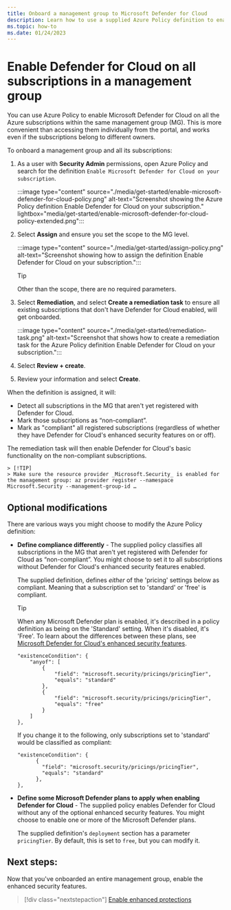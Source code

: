 ```yaml
---
title: Onboard a management group to Microsoft Defender for Cloud
description: Learn how to use a supplied Azure Policy definition to enable Microsoft Defender for Cloud for all the subscriptions in a management group.
ms.topic: how-to
ms.date: 01/24/2023
---
```


# Enable Defender for Cloud on all subscriptions in a management group

You can use Azure Policy to enable Microsoft Defender for Cloud on all the Azure subscriptions within the same management group (MG). This is more convenient than accessing them individually from the portal, and works even if the subscriptions belong to different owners. 

To onboard a management group and all its subscriptions:

1. As a user with **Security Admin** permissions, open Azure Policy and search for the definition `Enable Microsoft Defender for Cloud on your subscription`.

    :::image type="content" source="./media/get-started/enable-microsoft-defender-for-cloud-policy.png" alt-text="Screenshot showing the Azure Policy definition Enable Defender for Cloud on your subscription." lightbox="media/get-started/enable-microsoft-defender-for-cloud-policy-extended.png":::

1. Select **Assign** and ensure you set the scope to the MG level.

    :::image type="content" source="./media/get-started/assign-policy.png" alt-text="Screenshot showing how to assign the definition Enable Defender for Cloud on your subscription.":::

    > [!TIP]
    > Other than the scope, there are no required parameters.

1. Select **Remediation**, and select **Create a remediation task** to ensure all existing subscriptions that don't have Defender for Cloud enabled, will get onboarded.

    :::image type="content" source="./media/get-started/remediation-task.png" alt-text="Screenshot that shows how to create a remediation task for the Azure Policy definition Enable Defender for Cloud on your subscription.":::

1. Select **Review + create**.

1. Review your information and select **Create**.

When the definition is assigned, it will:

- Detect all subscriptions in the MG that aren't yet registered with Defender for Cloud.
- Mark those subscriptions as “non-compliant”.
- Mark as "compliant" all registered subscriptions (regardless of whether they have Defender for Cloud's enhanced security features on or off).

The remediation task will then enable Defender for Cloud's basic functionality on the non-compliant subscriptions.

    > [!TIP]
    > Make sure the resource provider _Microsoft.Security_ is enabled for the management group: az provider register --namespace Microsoft.Security --management-group-id …

## Optional modifications

There are various ways you might choose to modify the Azure Policy definition: 

- **Define compliance differently** - The supplied policy classifies all subscriptions in the MG that aren't yet registered with Defender for Cloud as “non-compliant”. You might choose to set it to all subscriptions without Defender for Cloud's enhanced security features enabled.

    The supplied definition, defines *either* of the 'pricing' settings below as compliant. Meaning that a subscription set to 'standard' or 'free' is compliant.

    > [!TIP]
    > When any Microsoft Defender plan is enabled, it's described in a policy definition as being on the 'Standard' setting. When it's disabled, it's 'Free'. To learn about the differences between these plans, see [Microsoft Defender for Cloud's enhanced security features](enhanced-security-features-overview.md). 

    ```
    "existenceCondition": {
        "anyof": [
            {
                "field": "microsoft.security/pricings/pricingTier",
                "equals": "standard"
            },
            {
                "field": "microsoft.security/pricings/pricingTier",
                "equals": "free"
            }
        ]
    },
    ```

    If you change it to the following, only subscriptions set to 'standard' would be classified as compliant:

    ```
    "existenceCondition": {
          {
            "field": "microsoft.security/pricings/pricingTier",
            "equals": "standard"
          },
    },
    ```

- **Define some Microsoft Defender plans to apply when enabling Defender for Cloud** - The supplied policy enables Defender for Cloud without any of the optional enhanced security features. You might choose to enable one or more of the Microsoft Defender plans.

    The supplied definition's `deployment` section has a parameter `pricingTier`. By default, this is set to `free`, but you can modify it. 


## Next steps:

Now that you've onboarded an entire management group, enable the enhanced security features. 

> [!div class="nextstepaction"]
> [Enable enhanced protections](enable-enhanced-security.md)
